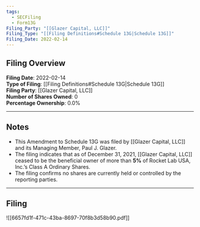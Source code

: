 ```yaml
---
tags:
  - SECFiling
  - Form13G
Filing_Party: "[[Glazer Capital, LLC]]"
Filing_Type: "[[Filing Definitions#Schedule 13G|Schedule 13G]]"
Filing_Date: 2022-02-14
---
```


## Filing Overview

**Filing Date**: 2022-02-14  
**Type of Filing**: [[Filing Definitions#Schedule 13G|Schedule 13G]]  
**Filing Party**: [[Glazer Capital, LLC]]  
**Number of Shares Owned**: 0  
**Percentage Ownership**: 0.0%

---

## Notes

- This Amendment to Schedule 13G was filed by [[Glazer Capital, LLC]] and its Managing Member, Paul J. Glazer.
- The filing indicates that as of December 31, 2021, [[Glazer Capital, LLC]] ceased to be the beneficial owner of more than **5%** of Rocket Lab USA, Inc.’s Class A Ordinary Shares.
- The filing confirms no shares are currently held or controlled by the reporting parties.

---

## Filing

![[6657fd1f-471c-43ba-8697-70f8b3d58b90.pdf]]
